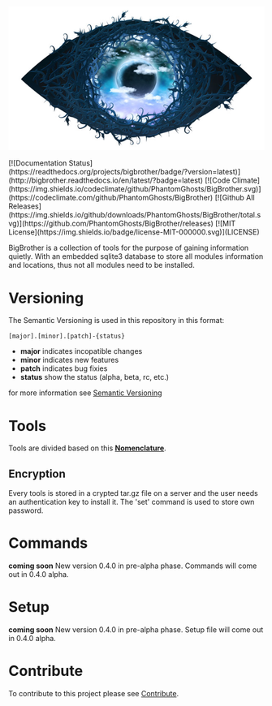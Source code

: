 <p align="center"><img alt="BigBrothe is watching you" src="docs/assets/logo.jpg" /></p> 
[![Documentation Status](https://readthedocs.org/projects/bigbrother/badge/?version=latest)](http://bigbrother.readthedocs.io/en/latest/?badge=latest)
[![Code Climate](https://img.shields.io/codeclimate/github/PhantomGhosts/BigBrother.svg)](https://codeclimate.com/github/PhantomGhosts/BigBrother)
[![Github All Releases](https://img.shields.io/github/downloads/PhantomGhosts/BigBrother/total.svg)](https://github.com/PhantomGhosts/BigBrother/releases)
[![MIT License](https://img.shields.io/badge/license-MIT-000000.svg)](LICENSE)

BigBrother is a collection of tools for the purpose of gaining information quietly.
With an embedded sqlite3 database to store all modules information and locations, thus not all modules need to be installed.

Versioning
==========
The Semantic Versioning is used in this repository in this format:

	[major].[minor].[patch]-{status}

* **major** indicates incopatible changes
* **minor** indicates new features
* **patch** indicates bug fixies
* **status** show the status (alpha, beta, rc, etc.)

for more information see [Semantic Versioning](http://semver.org/)

Tools
=====
Tools are divided based on this [**Nomenclature**](docs/nomenclature.md).

Encryption
----------
Every tools is stored in a crypted tar.gz file on a server and the user needs an authentication key to install it.
The 'set' command is used to store own password.

Commands
========
**coming soon**
New version 0.4.0 in pre-alpha phase.
Commands will come out in 0.4.0 alpha.

Setup
=====
**coming soon**
New version 0.4.0 in pre-alpha phase.
Setup file will come out in 0.4.0 alpha.

Contribute
=========
To contribute to this project please see [Contribute](docs/CONTRIBUTING.md).
